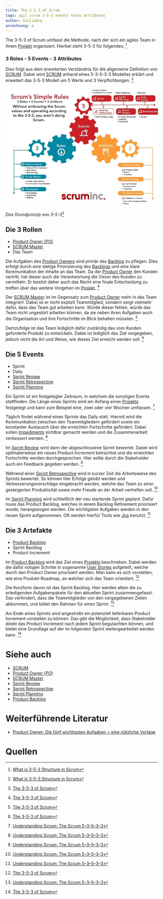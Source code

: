 ```yaml
---
title: The_3_5_3_of_Scrum
tags: agil scrum 3-5-3 events roles attributes
author: GiuliaAng
anrechnung: a
---
```



The 3-5-3 of Scrum umfasst die Methode, nach der sich ein agiles Team in ihrem [Projekt](Projekt.md) organisiert. Hierbei steht 3-5-3 für folgendes: [^1]

### 3 Roles - 5 Events - 3 Attributes

Dies folgt aus dem erweiterten Verständnis für die allgemeine Definition von [SCRUM](SCRUM.md). Dabei wird [SCRUM](SCRUM.md) anhand eines 5-3-5-3-3 Modelles erklärt und erweitert das 3-5-3 Modell um 5 Werte und 3 Verpflichtungen. [^1]

![Grundprinzip](The_3_5_3_of_Scrum/Scrum.jpg)

*Das Grundprinzip von 3-5-3*[^2]

## Die 3 Rollen

* [Product Owner (PO)](Product_Owner.md)
* [SCRUM Master](Scrum_Master.md)
* Das Team

Die Aufgaben des [Product Owners](Product_Owner.md) sind primär das [Backlog](Product_Backlog.md) zu pflegen. Dies erfolgt durch eine stetige Priorisierung des [Backlogs](Product_Backlog.md) und eine klare Kommunikation der Inhalte an das Team. Da der [Product Owner](Product_Owner.md) den Kunden vertritt, hat dieser auch die Verantwortung die Vision des Kunden zu vermitteln. Er besitzt daher auch das Recht eine finale Entscheidung zu treffen über das weitere Vorgehen im [Projekt](Projekt.md). [^2]

Der [SCRUM Master](Scrum_Master.md) ist im Gegensatz zum [Product Owner](Product_Owner.md) mehr in das Team integriert. Dabei ist er nicht explizit Teammitglied, sondern sorgt vielmehr dafür, dass das Team gut arbeiten kann. Würde dieser fehlen, würde das Team nicht ungestört arbeiten können, da sie neben ihren Aufgaben auch die Organisation und ihre Fortschritte im Blick behalten müssten. [^2]

Demzufolge ist das Team lediglich dafür zuständig das vom Kunden geforderte Produkt zu entwickeln. Dabei ist lediglich das Ziel vorgegeben, jedoch nicht die Art und Weise, wie dieses Ziel erreicht werden soll. [^2]

## Die 5 Events

* Sprint
* Daily
* [Sprint Review](Sprint_Review.md)
* [Sprint Retrospective](Retrospective.md)
* [Sprint Planning](Sprint_Planning.md)

Ein Sprint ist ein festgelegter Zeitraum, in welchem die sonstigen Events stattfinden. Die Länge eines Sprints wird am Anfang eines [Projekts](Projekt.md) festgelegt und kann zum Beispiel eine, zwei oder vier Wochen umfassen. [^3]

Täglich findet während eines Sprints das Daily statt. Hiermit wird die Kommunikation zwischen den Teammitgliedern gefördert sowie ein konstanter Austausch über die erreichten Fortschritte gefördert. Dabei sollen [Impediments](Impediment_Backlog.md) sichtbar gemacht werden und die Zusammenarbeit verbessert werden. [^3]

Im [Sprint Review](Sprint_Review.md) wird dann der abgeschlossene Sprint bewertet. Dabei wird optimalerweise ein neues Product Increment betrachtet und die erreichten Fortschritte werden durchgesprochen. Hier sollte durch die Stakeholder auch ein Feedback gegeben werden. [^3]

Während einer [Sprint Retrospective](Retrospective.md) wird in kurzer Zeit die Arbeitsweise des Sprints bewertet. So können hier Erfolge gelobt werden und Verbesserungsvorschläge eingebracht werden, welche das Team zu einer gesteigerten Produktivität sowie mehr Freude an der Arbeit verhelfen soll. [^3]

Im [Sprint Planning](Sprint_Planning.md) wird schließlich der neu startende Sprint geplant. Dafür muss das Product Backlog, welches in einem Backlog Refinement priorisiert wurde, herangezogen werden. Die wichtigsten Aufgaben werden in den neuen Sprint aufgenommen. Oft werden hierfür Tools wie [Jira](Jira_PM_Tool.md) benutzt. [^3]

## Die 3 Artefakte

* [Product Backlog](Product_Backlog.md)
* Sprint Backlog
* Product Increment

Im [Product Backlog](Product_Backlog.md) wird das Ziel eines [Projekts](Projekt.md) beschrieben. Dabei werden die dafür nötigen Schritte in sogenannte [User Stories](User_Story.md) aufgeteilt, welche durch den Product Owner priorisiert werden. Man kann es sich vorstellen, wie eine Produkt-Roadmap, an welcher sich das Team orientiert. [^2]

Die Kurzform davon ist das Sprint Backlog. Hier werden allein die zu erledigenden Aufgabenpakete für den aktuellen Sprint zusammengefasst. Das verhindert, dass die Teammitglieder von den vorgegebenen Zielen abkommen, und bildet den Rahmen für einen Sprint. [^3]

Am Ende eines Sprints wird angestrebt ein potenziell lieferbares Product Increment vorstellen zu können. Das gibt die Möglichkeit, dass Stakeholder direkt das Product Increment nach jedem Sprint begutachten können, und bietet eine Grundlage auf der im folgenden Sprint weitergearbeitet werden kann. [^2]


# Siehe auch

* [SCRUM](SCRUM.md)
* [Product Owner (PO)](Product_Owner.md)
* [SCRUM Master](Scrum_Master.md)
* [Sprint Review](Sprint_Review.md)
* [Sprint Retrospective](Retrospective.md)
* [Sprint Planning](Sprint_Planning.md)
* [Product Backlog](Product_Backlog.md)


# Weiterführende Literatur

* [Product Owner: Die fünf wichtigsten Aufgaben + eine nützliche Vorlage](https://agilescrumgroup.de/product-owner-aufgaben/)

# Quellen

[^1]: [What is 3-5-3 Structure in Scrum](https://www.zentao.pm/blog/3-5-3-structure-scrum-136.html)
[^2]: [The 3-5-3 of Scrum](https://www.scruminc.com/the-3-5-3-of-scrum/)
[^3]: [Understanding Scrum: The Scrum 5–3–5–3–3](https://medium.com/agile-outside-the-box/understanding-scrum-the-scrum-5-3-5-3-3-d8c2553899df)
